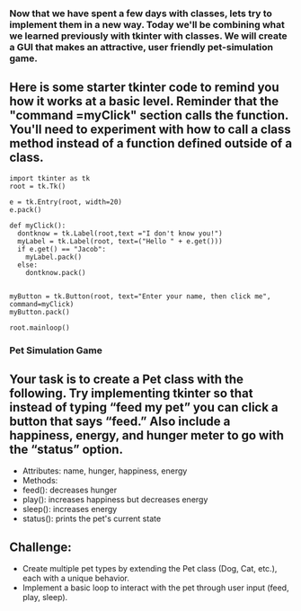 ### Now that we have spent a few days with classes, lets try to implement them in a new way. Today we'll be combining what we learned previously with tkinter with classes. We will create a GUI that makes an attractive, user friendly pet-simulation game. 

## Here is some starter tkinter code to remind you how it works at a basic level. Reminder that the "command =myClick" section calls the function. You'll need to experiment with how to call a class method instead of a function defined outside of a class. 
```
import tkinter as tk
root = tk.Tk()

e = tk.Entry(root, width=20)
e.pack()

def myClick():
  dontknow = tk.Label(root,text ="I don't know you!")
  myLabel = tk.Label(root, text=("Hello " + e.get()))
  if e.get() == "Jacob":
    myLabel.pack()
  else:
    dontknow.pack()
  

myButton = tk.Button(root, text="Enter your name, then click me", command=myClick)
myButton.pack()

root.mainloop()
``` 


### Pet Simulation Game
## Your task is to create a Pet class with the following. Try implementing tkinter so that instead of typing “feed my pet” you can click a button that says “feed.” Also include a happiness, energy, and hunger meter to go with the “status” option. 
* Attributes: name, hunger, happiness, energy
* Methods:
* feed(): decreases hunger
* play(): increases happiness but decreases energy
* sleep(): increases energy
* status(): prints the pet's current state
## Challenge:
* Create multiple pet types by extending the Pet class (Dog, Cat, etc.), each with a unique behavior.
* Implement a basic loop to interact with the pet through user input (feed, play, sleep).
